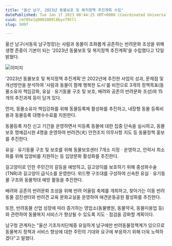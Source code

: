 ```yaml
---
title: "울산 남구, 2023년 동물보호 및 복지정책 추진계획 수립"
datePublished: Tue Jan 17 2023 00:44:25 GMT+0000 (Coordinated Universal Time)
cuid: cm705e1q9002809l8byv79tll
slug: 5097

---
```



울산 남구(서동욱 남구청장)는 사람과 동물이 조화롭게 공존하는 반려문화 조성을 위해 생명 존중이 기본이 되는 '2023년 동물보호 및 복지정책 추진계획'을 수립했다고 12일 밝혔다.

![이미지](https://cdn.hashnode.com/res/hashnode/image/upload/v1739258138788/ebb210e3-c5dd-4bd8-a706-e480bb232eb1.jpeg)

'2023년 동물보호 및 복지정책 추진계획'은 2022년에 추진한 사업의 성과, 문제점 및 개선방안을 분석하여 '사람과 동물이 함께 행복한 도시'를 비전으로 3개의 정책목표(동물소유자 책임강화, 유실ㆍ유기동물 구조 및 보호, 배려와 공존의 반려문화 조성)와 15개의 추진과제 등이 담겨 있다.

먼저, 동물소유자 책임강화를 위해 동물등록제 활성화를 추진하고, 내장형 동물 등록비용과 동물등록 대행수수료를 지원한다.

동물등록 자진 신고 기간을 운영하면서 미등록 동물에 대한 집중 단속을 실시하고, 동물보호 명예감시원 4명을 운영하여 반려견(犬) 안전조치 의무사항 지도 등 동물정책 홍보를 추진한다.

유실ㆍ유기동물 구조 및 보호를 위해 동물보호센터 7개소 지정ㆍ운영하고, 안락사 최소화를 위해 입양비를 지원하는 등 입양문화 활성화를 추진한다.

길고양이로 인한 주민간의 갈등을 예방하고, 길고양이를 보호하기 위해 중성화수술(TNR)과 길고양이 급식소를 운영한다. 위드펫 구조대를 구성하여 신속한 유실ㆍ유기동물 구조와 동물학대 예방 활동을 추진한다.

배려와 공존의 반려문화 조성을 위해 반려 어울림 축제를 개최하고, 찾아가는 이동 반려동물 검진센터와 반려견 교육 문화교실을 운영하여 애견운동공원 활성화를 추진한다.

또한, 반려동물 산업 성장에 따라 증가하는 영업소(동물병원, 동물약국, 동물미용업 등)와 관련하여 동물복지 서비스가 향상될 수 있도록 지도ㆍ점검을 강화할 계획이다.

남구청 관계자는 "울산 기초자치단체중 유일하게 남구에만 반려동물정책계가 있으므로 동물복지 정책과 서비스 향상에 대한 주민의 기대와 요구에 부응하기 위해 더욱 노력하겠다"고 말했다.